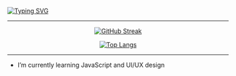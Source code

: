 [![Typing SVG](https://readme-typing-svg.herokuapp.com?font=Fira+Code&weight=500&size=23&duration=2000&pause=100&color=1C1B1F&center=true&vCenter=true&multiline=true&width=600&height=250&lines=Hi+there!;I'm+a+Computer+Science+student;Interested+in+Frontend-Development)](https://git.io/typing-svg)
<hr>
<div align = "center">
  
[![GitHub Streak](https://github-readme-streak-stats.herokuapp.com/?user=perpetuumm0bi1e)](https://git.io/streak-stats)

[![Top Langs](https://github-readme-stats.vercel.app/api/top-langs/?username=perpetuumm0bi1e&layout=compact)](https://github.com/anuraghazra/github-readme-stats)
</div>
<hr>

- I’m currently learning JavaScript and UI/UX design
<!--
**perpetuumm0bi1e/perpetuumm0bi1e** is a ✨ _special_ ✨ repository because its `README.md` (this file) appears on your GitHub profile.

Here are some ideas to get you started:

- 🔭 I’m currently working on ...
- 🌱 I’m currently learning ...
- 👯 I’m looking to collaborate on ...
- 🤔 I’m looking for help with ...
- 💬 Ask me about ...
- 📫 How to reach me: ...
- 😄 Pronouns: ...
- ⚡ Fun fact: ...
-->
